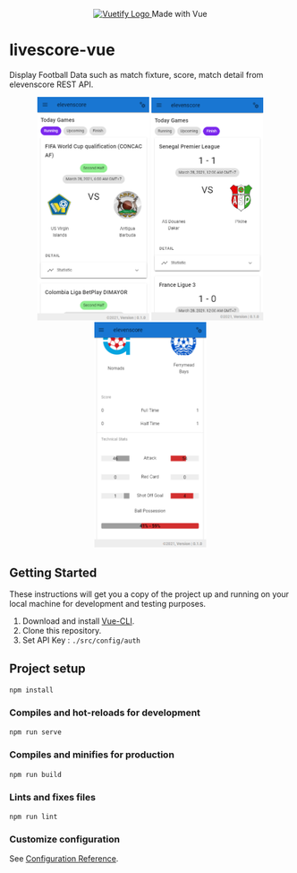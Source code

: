 <p align="center">
  <a href="https://vuejs.org" target="_blank">
    <img alt="Vuetify Logo" width="100" src="https://cli.vuejs.org/favicon.png">
  </a>
  Made with Vue
</p>

# livescore-vue

Display Football Data such as match fixture, score, match detail from elevenscore REST API.

<div align="center">
  <img width="200px" src="screenshoot1.png">
  <img width="200px" src="screenshoot2.png">
  <img width="200px" src="screenshoot3.png">
</div>

## Getting Started

These instructions will get you a copy of the project up and running on your local machine for development and testing purposes.

1. Download and install [Vue-CLI](https://cli.vuejs.org/).
2. Clone this repository.
3. Set API Key : `./src/config/auth`

## Project setup

```
npm install
```

### Compiles and hot-reloads for development

```
npm run serve
```

### Compiles and minifies for production

```
npm run build
```

### Lints and fixes files

```
npm run lint
```

### Customize configuration

See [Configuration Reference](https://cli.vuejs.org/config/).
